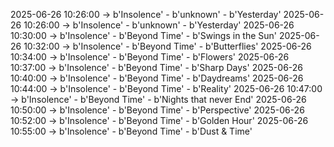 2025-06-26 10:26:00 -> b'Insolence' - b'unknown' - b'Yesterday'
2025-06-26 10:26:00 -> b'Insolence' - b'unknown' - b'Yesterday'
2025-06-26 10:30:00 -> b'Insolence' - b'Beyond Time' - b'Swings in the Sun'
2025-06-26 10:32:00 -> b'Insolence' - b'Beyond Time' - b'Butterflies'
2025-06-26 10:34:00 -> b'Insolence' - b'Beyond Time' - b'Flowers'
2025-06-26 10:37:00 -> b'Insolence' - b'Beyond Time' - b'Sharp Days'
2025-06-26 10:40:00 -> b'Insolence' - b'Beyond Time' - b'Daydreams'
2025-06-26 10:44:00 -> b'Insolence' - b'Beyond Time' - b'Reality'
2025-06-26 10:47:00 -> b'Insolence' - b'Beyond Time' - b'Nights that never End'
2025-06-26 10:50:00 -> b'Insolence' - b'Beyond Time' - b'Perspective'
2025-06-26 10:52:00 -> b'Insolence' - b'Beyond Time' - b'Golden Hour'
2025-06-26 10:55:00 -> b'Insolence' - b'Beyond Time' - b'Dust & Time'
